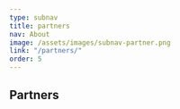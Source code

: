 ```yaml
---
type: subnav
title: partners
nav: About
image: /assets/images/subnav-partner.png
link: "/partners/"
order: 5
---
```


## Partners
